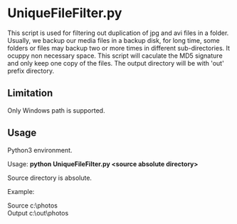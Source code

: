 # UniqueFileFilter.py

This script is used for filtering out duplication of jpg and avi files in a folder. 
Usually, we backup our  media files in a backup disk, for long time, some folders or files may backup two or more times in different sub-directories. It ocuppy non necessary space. This script will caculate the MD5 signature and only keep one copy of the files. The output directory will be with 'out' prefix directory.

## Limitation
Only Windows path is supported. 

## Usage 

Python3 environment.

Usage: **python UniqueFileFilter.py \<source absolute directory\>**

Source directory is absolute. 


Example:  
   
Source      c:\photos  
Output      c:\out\photos





